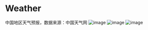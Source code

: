 # Weather
  中国地区天气预报，数据来源：中国天气网
  ![image](https://github.com/starae86/Weather/tree/master/screenshot/Weather_1.png)
  ![image](https://github.com/starae86/Weather/tree/master/screenshot/Weather_2.png)
  ![image](https://github.com/starae86/Weather/tree/master/screenshot/Weather_3.png)
